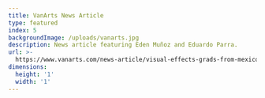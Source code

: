 ```yaml
---
title: VanArts News Article
type: featured
index: 5
backgroundImage: /uploads/vanarts.jpg
description: News article featuring Eden Muñoz and Eduardo Parra.
url: >-
  https://www.vanarts.com/news-article/visual-effects-grads-from-mexico-join-forces/
dimensions:
  height: '1'
  width: '1'
---
```


